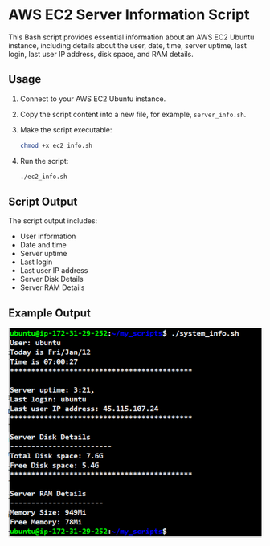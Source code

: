 # AWS EC2 Server Information Script

This Bash script provides essential information about an AWS EC2 Ubuntu instance, including details about the user, date, time, server uptime, last login, last user IP address, disk space, and RAM details.

## Usage

1. Connect to your AWS EC2 Ubuntu instance.

2. Copy the script content into a new file, for example, `server_info.sh`.

3. Make the script executable:

    ```bash
    chmod +x ec2_info.sh
    ```

4. Run the script:

    ```bash
    ./ec2_info.sh
    ```

## Script Output

The script output includes:

- User information
- Date and time
- Server uptime
- Last login
- Last user IP address
- Server Disk Details
- Server RAM Details

## Example Output
![](output.PNG)
